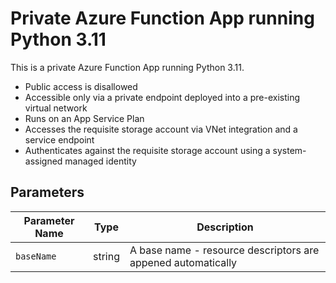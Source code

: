 # Private Azure Function App running Python 3.11

This is a private Azure Function App running Python 3.11.

- Public access is disallowed
- Accessible only via a private endpoint deployed into a pre-existing virtual network
- Runs on an App Service Plan
- Accesses the requisite storage account via VNet integration and a service endpoint
- Authenticates against the requisite storage account using a system-assigned managed identity

## Parameters

| Parameter Name | Type | Description |
|----------------|------|-------------|
| `baseName` | string | A base name - resource descriptors are appened automatically |
